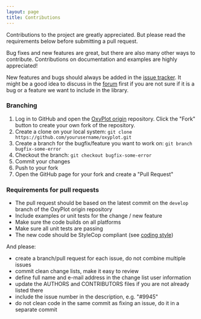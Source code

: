 ```yaml
---
layout: page
title: Contributions
---
```


Contributions to the project are greatly appreciated. But please read the requirements below before submitting a pull request.

Bug fixes and new features are great, but there are also many other ways to contribute. Contributions on documentation and examples are highly appreciated!

New features and bugs should always be added in the [issue tracker][issues]. It might be a good idea to discuss in the [forum][forum] first if you are not sure if it is a bug or a feature we want to include in the library.

### Branching

1. Log in to GitHub and open the [OxyPlot origin][origin] repository. Click the "Fork" button to create your own fork of the repository.
2. Create a clone on your local system: `git clone https://github.com/yourusername/oxyplot.git`
3. Create a branch for the bugfix/feature you want to work on: `git branch bugfix-some-error`
4. Checkout the branch: `git checkout bugfix-some-error`
5. Commit your changes
6. Push to your fork
7. Open the GitHub page for your fork and create a "Pull Request"

### Requirements for pull requests

- The pull request should be based on the latest commit on the `develop` branch of the OxyPlot origin repository
- Include examples or unit tests for the change / new feature
- Make sure the code builds on all platforms
- Make sure all unit tests are passing
- The new code should be StyleCop compliant (see [coding style](./coding-style))

And please:

- create a branch/pull request for each issue, do not combine multiple issues
- commit clean change lists, make it easy to review
- define full name and e-mail address in the change list user information
- update the AUTHORS and CONTRIBUTORS files if you are not already listed there
- include the issue number in the description, e.g. "#9945"
- do not clean code in the same commit as fixing an issue, do it in a separate commit

[origin]: https://github.com/oxyplot/oxyplot/
[issues]: https://github.com/oxyplot/oxyplot/issues
[forum]: http://discussion.oxyplot.org/
[git-setup]: http://git-scm.com/book/en/Getting-Started-First-Time-Git-Setup
[git-branching-model]: http://nvie.com/posts/a-successful-git-branching-model/
